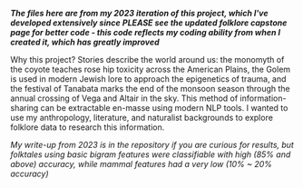 ***The files here are from my 2023 iteration of this project, which I've developed extensively since***
***PLEASE see the updated folklore capstone page for better code - this code reflects my coding ability from when I created it, which has greatly improved***

Why this project?
Stories describe the world around us: the monomyth of the coyote teaches rose hip toxicity across the American Plains, 
the Golem is used in modern Jewish lore to approach the epigenetics of trauma, 
and the festival of Tanabata marks the end of the monsoon season through the annual crossing of Vega and Altair in the sky. 
This method of information-sharing can be extractable en-masse using modern NLP tools.
I wanted to use my anthropology, literature, and naturalist backgrounds to explore folklore data to research this information.
 
*My write-up from 2023 is in the repository if you are curious for results, but folktales using basic bigram features were classifiable with high (85% and above) accuracy, while mammal features had a very low (10% ~ 20% accuracy)* 
